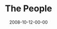 ---
layout: message
category: message
series: "Unlock(ed)"
title: "The People"
date: 2008-10-12-00-00
message_id: 525
audio: "http://s3.amazonaws.com/crossroadsaudiomessages/Unlocked_Week2_The_People_10-12-08_Brian_Tome.mp3"
audio-duration: "45:54"
notes-description: ""
notes: "http://s3.amazonaws.com/crossroads-media/media/legacy/documents/SN_10_11-12_08.pdf"
notes-title: "Unlock(ed)&#58; The People (Study Notes)"
program: "http://s3.amazonaws.com/crossroads-media/media/legacy/documents/1011_12Program.pdf"
description: "Brian Tome discusses how we should engage people as a core part of engaging in the Kingdom."
video: "https://s3.amazonaws.com/crossroadsvideomessages/Unlocked2.mp4"
video-duration: "42:34"
video-image: "http://s3.amazonaws.com/crossroads-media/images/legacy/content/unlocked2.jpg"
explicit: false
---